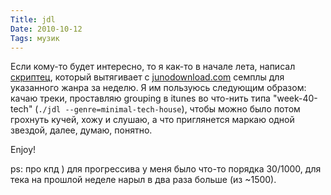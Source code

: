 ```yaml
---
Title: jdl
Date: 2010-10-12
Tags: музик
---
```


<div class="text"><p>Если кому-то будет интересно, то я как-то в начале лета, написал <a href="http://github.com/spLeaner/jdl">скриптец</a>, который вытягивает с <a href="http://www.junodownload.com">junodownload.com</a> семплы для указанного жанра за неделю. Я им пользуюсь следующим образом: качаю треки, проставляю grouping в itunes во что-нить типа "week-40-tech" (<code>./jdl --genre=minimal-tech-house</code>), чтобы можно было потом грохнуть кучей, хожу и слушаю, а что приглянется маркаю одной звездой, далее, думаю, понятно.</p>
<p>Enjoy!</p>
<p>ps: про кпд ) для прогрессива у меня было что-то порядка 30/1000, для тека на прошлой неделе нарыл в два раза больше (из ~1500).</p></div>